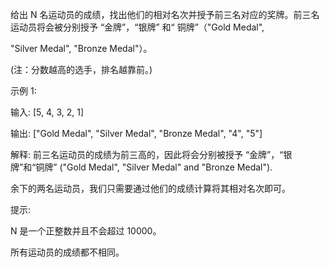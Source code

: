 给出 N 名运动员的成绩，找出他们的相对名次并授予前三名对应的奖牌。前三名运动员将会被分别授予 “金牌”，“银牌” 和“ 铜牌”（"Gold Medal", 

"Silver Medal", "Bronze Medal"）。

(注：分数越高的选手，排名越靠前。)

示例 1:

输入: [5, 4, 3, 2, 1]

输出: ["Gold Medal", "Silver Medal", "Bronze Medal", "4", "5"]

解释: 前三名运动员的成绩为前三高的，因此将会分别被授予 “金牌”，“银牌”和“铜牌” ("Gold Medal", "Silver Medal" and "Bronze Medal").

余下的两名运动员，我们只需要通过他们的成绩计算将其相对名次即可。

提示:

N 是一个正整数并且不会超过 10000。

所有运动员的成绩都不相同。

